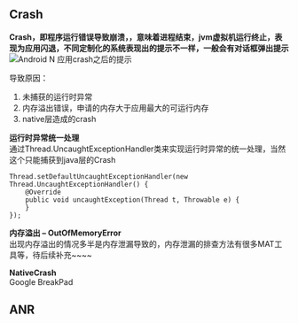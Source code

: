 ## Crash ##
**Crash，即程序运行错误导致崩溃，，意味着进程结束，jvm虚拟机运行终止，表现为应用闪退，不同定制化的系统表现出的提示不一样，一般会有对话框弹出提示**<br/>![Android N 应用crash之后的提示](https://i.imgur.com/8HJXncw.png)


导致原因：
1. 未捕获的运行时异常
2. 内存溢出错误，申请的内存大于应用最大的可运行内存
3. native层造成的crash

**运行时异常统一处理**<br/>通过Thread.UncaughtExceptionHandler类来实现运行时异常的统一处理，当然这个只能捕获到java层的Crash
````
Thread.setDefaultUncaughtExceptionHandler(new Thread.UncaughtExceptionHandler() {
	@Override
	public void uncaughtException(Thread t, Throwable e) {
	}
});
````

**内存溢出 – OutOfMemoryError**<br/>出现内存溢出的情况多半是内存泄漏导致的，内存泄漏的排查方法有很多MAT工具等，待后续补充~~~~

**NativeCrash**<br/>Google BreakPad

## ANR ##
